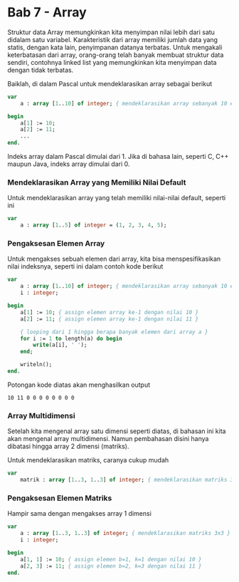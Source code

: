 # Bab 7 - Array

Struktur data Array memungkinkan kita menyimpan nilai lebih dari satu didalam satu variabel. Karakteristik dari array memiliki jumlah data yang statis, dengan kata lain, penyimpanan datanya terbatas. Untuk mengakali keterbatasan dari array, orang-orang telah banyak membuat struktur data sendiri, contohnya linked list yang memungkinkan kita menyimpan data dengan tidak terbatas.

Baiklah, di dalam Pascal untuk mendeklarasikan array sebagai berikut

```pas
var
    a : array [1..10] of integer; { mendeklarasikan array sebanyak 10 elemen.. }

begin
    a[1] := 10;
    a[2] := 11;
    ...
end.
```

Indeks array dalam Pascal dimulai dari 1. Jika di bahasa lain, seperti C, C++ maupun Java, indeks array dimulai dari 0.

### Mendeklarasikan Array yang Memiliki Nilai Default ###

Untuk mendeklarasikan array yang telah memiliki nilai-nilai default, seperti ini

```pas
var
    a : array [1..5] of integer = (1, 2, 3, 4, 5);
```

### Pengaksesan Elemen Array ###

Untuk mengakses sebuah elemen dari array, kita bisa menspesifikasikan nilai indeksnya, seperti ini dalam contoh kode berikut

```pas
var
    a : array [1..10] of integer; { mendeklarasikan array sebanyak 10 elemen.. }
    i : integer;

begin
    a[1] := 10; { assign elemen array ke-1 dengan nilai 10 }
    a[2] := 11; { assign elemen array ke-1 dengan nilai 11 }

    { looping dari 1 hingga berapa banyak elemen dari array a }
    for i := 1 to length(a) do begin
        write(a[i], ' ');
    end;

    writeln();
end.
```

Potongan kode diatas akan menghasilkan output

```
10 11 0 0 0 0 0 0 0 0
```

### Array Multidimensi ###

Setelah kita mengenal array satu dimensi seperti diatas, di bahasan ini kita akan mengenal array multidimensi. Namun pembahasan disini hanya dibatasi hingga array 2 dimensi (matriks).

Untuk mendeklarasikan matriks, caranya cukup mudah

```pas
var
    matrik : array [1..3, 1..3] of integer; { mendeklarasikan matriks 3x3 }
```

### Pengaksesan Elemen Matriks ###

Hampir sama dengan mengakses array 1 dimensi

```pas
var
    a : array [1..3, 1..3] of integer; { mendeklarasikan matriks 3x3 }
    i : integer;

begin
    a[1, 1] := 10; { assign elemen b=1, k=1 dengan nilai 10 }
    a[2, 3] := 11; { assign elemen b=2, k=3 dengan nilai 11 }
end.
```
